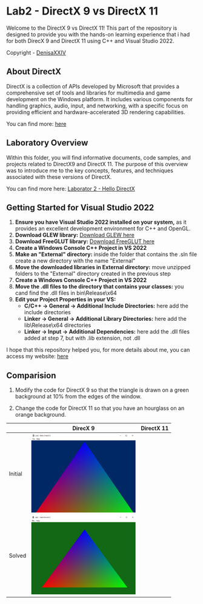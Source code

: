 # Lab2 - DirectX 9 vs DirectX 11

Welcome to the DirectX 9 vs DirectX 11! This part of the repository is designed to provide you with the hands-on learning experience that i had for both DirecX 9 and DirectX 11 using C++ and Visual Studio 2022.

Copyright - [DenisaXXIV](https://github.com/DenisaXXIV)

## About DirectX

DirectX is a collection of APIs developed by Microsoft that provides a 
comprehensive set of tools and libraries for multimedia and game 
development on the Windows platform. It includes various components for 
handling graphics, audio, input, and networking, with a specific focus 
on providing efficient and hardware-accelerated 3D rendering 
capabilities.

You can find more: [here](https://www.microsoft.com/en-us/download/details.aspx?id=35)

## Laboratory Overview

Within this folder, you will find informative documents, code samples, 
and projects related to DirectX9 and DirectX 11. The purpose of this 
overview was to introduce me to the key concepts, features, and 
techniques associated with these versions of DirectX.

You can find more here: [Laborator 2 - Hello DirectX](https://docs.google.com/document/d/1nUMHyPlBQhy0bnadcyjUlUIZSb_acTHaoTJ-CYDRADQ/edit)

## Getting Started for Visual Studio 2022

1. **Ensure you have Visual Studio 2022 installed on your system,** as it provides an excellent development environment for C++ and OpenGL.
2. **Download GLEW library:** [Download GLEW here](https://glew.sourceforge.net/)
3. **Download FreeGLUT library:** [Download FreeGLUT here](https://freeglut.sourceforge.net/)
4. **Create a Windows Console C++ Project in VS 2022**
5. **Make an "External" directory:** inside the folder that contains the .sln file create a new directory with the name "External"
6. **Move the downloaded libraries in External directory:** move unzipped folders to the "External" directory created in the previous step
7. **Create a Windows Console C++ Project in VS 2022**
8. **Move the .dll files to the directory that contains your classes:** you cand find the .dll files in bin\Release\x64
9. **Edit your Project Properties in your VS:**
   - **C/C++ -> General -> Additional Include Directories:** here add the include directories
   - **Linker -> General -> Additional Library Directories:** here add the lib\Release\x64 directories
   - **Linker -> Input -> Additional Dependencies:** here add the .dll files added at step 7, but with .lib extension, not .dll

I hope that this repository helped you, for more details about me, you can access my website: [here](https://denisa-vasile.info/)

## Comparision

1. Modify the code for DirectX 9 so that the triangle is drawn on a green background at 10% from the edges of the window. 

2. Change the code for DirectX 11 so that you have an hourglass on an orange background.

|         | DirecX 9                                                                                                                                                                                                                                                     | DirectX 11 |
| ------- | ------------------------------------------------------------------------------------------------------------------------------------------------------------------------------------------------------------------------------------------------------------ | ---------- |
| Initial | <img src="https://raw.githubusercontent.com/DenisaXXIV/FMI-UniTBv/master/Year_2/Semester_II/SMM%20-%20Modern%203D%20Graphic%20Modeling%20Systems/Labs/Lab2/resources/DirecX%209.png" width="275" height="208"/>                                              |            |
| Solved  | <img title="" src="https://raw.githubusercontent.com/DenisaXXIV/FMI-UniTBv/master/Year_2/Semester_II/SMM%20-%20Modern%203D%20Graphic%20Modeling%20Systems/Labs/Lab2/resources/DirecX%209%20-%20solved.png" alt="DirecX 9 - solved" width="275" height="208"> |            |
